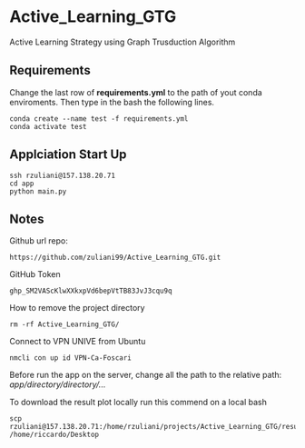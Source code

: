 # Active_Learning_GTG
Active Learning Strategy using Graph Trusduction Algorithm

## Requirements

Change the last row of **requirements.yml** to the path of yout conda enviroments. Then type in the bash the following lines.
```
conda create --name test -f requirements.yml
conda activate test
```

## Applciation Start Up
```
ssh rzuliani@157.138.20.71
cd app
python main.py 
```

## Notes
Github url repo:
```
https://github.com/zuliani99/Active_Learning_GTG.git
```

GitHub Token
```
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
```

How to remove the project directory
```
rm -rf Active_Learning_GTG/
```

Connect to VPN UNIVE from Ubuntu
```
nmcli con up id VPN-Ca-Foscari
```

Before run the app on the server, change all the path to the relative path: *app/directory/directory/...*

To download the result plot locally run this commend on a local bash
```
scp rzuliani@157.138.20.71:/home/rzuliani/projects/Active_Learning_GTG/results_1_2_1000.png /home/riccardo/Desktop
```